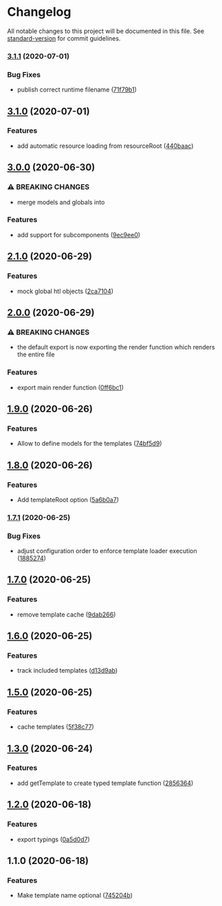 # Changelog

All notable changes to this project will be documented in this file. See [standard-version](https://github.com/conventional-changelog/standard-version) for commit guidelines.

### [3.1.1](https://github.com/jantimon/htl-loader/compare/v3.1.0...v3.1.1) (2020-07-01)


### Bug Fixes

* publish correct runtime filename ([71f79b1](https://github.com/jantimon/htl-loader/commit/71f79b1bdd4c174a0ed3cff70e7af986877342de))

## [3.1.0](https://github.com/jantimon/htl-loader/compare/v3.0.0...v3.1.0) (2020-07-01)


### Features

* add automatic resource loading from resourceRoot ([440baac](https://github.com/jantimon/htl-loader/commit/440baac62c89f8ac6d617fa3914929d7ea8f8700))

## [3.0.0](https://github.com/jantimon/htl-loader/compare/v2.1.0...v3.0.0) (2020-06-30)


### ⚠ BREAKING CHANGES

* merge models and globals into

### Features

* add support for subcomponents ([9ec9ee0](https://github.com/jantimon/htl-loader/commit/9ec9ee0de0ff4150ae64257b194178fd59fc0c69))

## [2.1.0](https://github.com/jantimon/htl-loader/compare/v2.0.0...v2.1.0) (2020-06-29)


### Features

* mock global htl objects ([2ca7104](https://github.com/jantimon/htl-loader/commit/2ca710490b8fd4d09fa927699d296227fffc4bd5))

## [2.0.0](https://github.com/jantimon/htl-loader/compare/v1.9.0...v2.0.0) (2020-06-29)


### ⚠ BREAKING CHANGES

* the default export is now exporting the render function which renders the entire file

### Features

* export main render function ([0ff6bc1](https://github.com/jantimon/htl-loader/commit/0ff6bc1dd8f4302227014233c563576eae8f3f57))

## [1.9.0](https://github.com/jantimon/htl-loader/compare/v1.8.0...v1.9.0) (2020-06-26)


### Features

* Allow to define models for the templates ([74bf5d9](https://github.com/jantimon/htl-loader/commit/74bf5d9ecf34746ee031ecd03f9fa0f97be863f5))

## [1.8.0](https://github.com/jantimon/htl-loader/compare/v1.7.1...v1.8.0) (2020-06-26)


### Features

* Add templateRoot option ([5a6b0a7](https://github.com/jantimon/htl-loader/commit/5a6b0a7526ecdf117719ee0f6accaf4dd361df65))

### [1.7.1](https://github.com/jantimon/htl-loader/compare/v1.7.0...v1.7.1) (2020-06-25)


### Bug Fixes

* adjust configuration order to enforce template loader execution ([1885274](https://github.com/jantimon/htl-loader/commit/18852748a5549fc5bb4605782444614a5d8800d1))

## [1.7.0](https://github.com/jantimon/htl-loader/compare/v1.6.0...v1.7.0) (2020-06-25)


### Features

* remove template cache ([9dab266](https://github.com/jantimon/htl-loader/commit/9dab2664603febf40a96b90aae5a18cf717fc034))

## [1.6.0](https://github.com/jantimon/htl-loader/compare/v1.5.0...v1.6.0) (2020-06-25)


### Features

* track included templates ([d13d9ab](https://github.com/jantimon/htl-loader/commit/d13d9ab56d0ab75488884da3b237d705950c2ade))

## [1.5.0](https://github.com/jantimon/htl-loader/compare/v1.3.0...v1.5.0) (2020-06-25)


### Features

* cache templates ([5f38c77](https://github.com/jantimon/htl-loader/commit/5f38c772403884bc3d5fd313761e3814d4398a8f))

## [1.3.0](https://github.com/jantimon/htl-loader/compare/v1.2.0...v1.3.0) (2020-06-24)


### Features

* add getTemplate to create typed template function ([2856364](https://github.com/jantimon/htl-loader/commit/285636447f2cd7e7d05af24a5919d44fa849091f))

## [1.2.0](https://github.com/jantimon/htl-loader/compare/v1.1.0...v1.2.0) (2020-06-18)


### Features

* export typings ([0a5d0d7](https://github.com/jantimon/htl-loader/commit/0a5d0d79529ef27685f14c7d62c6f85a5c438e9a))

## 1.1.0 (2020-06-18)


### Features

* Make template name optional ([745204b](https://github.com/jantimon/htl-loader/commit/745204b13c176dc8fc38367aa29deec168b88a86))
